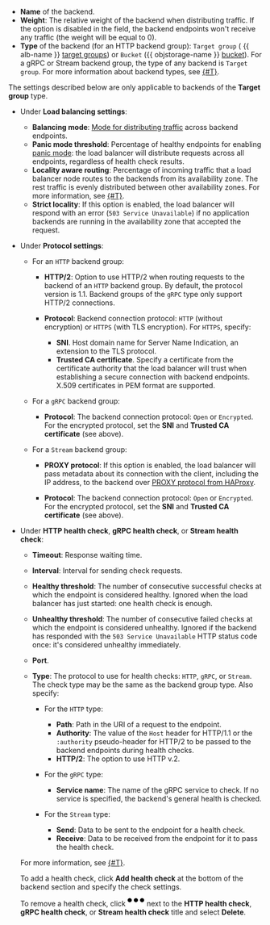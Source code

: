 * **Name** of the backend.
* **Weight**: The relative weight of the backend when distributing traffic. If the option is disabled in the field, the backend endpoints won't receive any traffic (the weight will be equal to 0).
* **Type** of the backend (for an HTTP backend group): `Target group` ( {{ alb-name }} [target groups](../../application-load-balancer/concepts/target-group.md)) or `Bucket` ({{ objstorage-name }} [bucket](../../storage/concepts/bucket.md)). For a gRPC or Stream backend group, the type of any backend is `Target group`. For more information about backend types, see [{#T}](../../application-load-balancer/concepts/backend-group.md#types).

The settings described below are only applicable to backends of the **Target group** type.

* Under **Load balancing settings**:

   * **Balancing mode**: [Mode for distributing traffic](../../application-load-balancer/concepts/backend-group.md#balancing-mode) across backend endpoints.
   * **Panic mode threshold**: Percentage of healthy endpoints for enabling [panic mode](../../application-load-balancer/concepts/backend-group.md#panic-mode): the load balancer will distribute requests across all endpoints, regardless of health check results.
   * **Locality aware routing**: Percentage of incoming traffic that a load balancer node routes to the backends from its availability zone. The rest traffic is evenly distributed between other availability zones. For more information, see [{#T}](../../application-load-balancer/concepts/backend-group.md#locality).
   * **Strict locality**: If this option is enabled, the load balancer will respond with an error (`503 Service Unavailable`) if no application backends are running in the availability zone that accepted the request.

* Under **Protocol settings**:

   * For an `HTTP` backend group:

      * **HTTP/2**: Option to use HTTP/2 when routing requests to the backend of an `HTTP` backend group. By default, the protocol version is 1.1. Backend groups of the `gRPC` type only support HTTP/2 connections.
      * **Protocol**: Backend connection protocol: `HTTP` (without encryption) or `HTTPS` (with TLS encryption). For `HTTPS`, specify:

         * **SNI**. Host domain name for Server Name Indication, an extension to the TLS protocol.
         * **Trusted CA certificate**. Specify a certificate from the certificate authority that the load balancer will trust when establishing a secure connection with backend endpoints. X.509 certificates in PEM format are supported.

   * For a `gRPC` backend group:

      * **Protocol**: The backend connection protocol: `Open` or `Encrypted`. For the encrypted protocol, set the **SNI** and **Trusted CA certificate** (see above).

   * For a `Stream` backend group:

      * **PROXY protocol**: If this option is enabled, the load balancer will pass metadata about its connection with the client, including the IP address, to the backend over [PROXY protocol from HAProxy](https://www.haproxy.org/download/1.9/doc/proxy-protocol.txt).

      * **Protocol**: The backend connection protocol: `Open` or `Encrypted`. For the encrypted protocol, set the **SNI** and **Trusted CA certificate** (see above).

* Under **HTTP health check**, **gRPC health check**, or **Stream health check**:

   * **Timeout**: Response waiting time.
   * **Interval**: Interval for sending check requests.
   * **Healthy threshold**: The number of consecutive successful checks at which the endpoint is considered healthy. Ignored when the load balancer has just started: one health check is enough.
   * **Unhealthy threshold**: The number of consecutive failed checks at which the endpoint is considered unhealthy. Ignored if the backend has responded with the `503 Service Unavailable` HTTP status code once: it's considered unhealthy immediately.
   * **Port**.
   * **Type**: The protocol to use for health checks: `HTTP`, `gRPC`, or `Stream`. The check type may be the same as the backend group type. Also specify:

      * For the `HTTP` type:

         * **Path**: Path in the URI of a request to the endpoint.
         * **Authority**: The value of the `Host` header for HTTP/1.1 or the `:authority` pseudo-header for HTTP/2 to be passed to the backend endpoints during health checks.
         * **HTTP/2**: The option to use HTTP v.2.

      * For the `gRPC` type:

         * **Service name**: The name of the gRPC service to check. If no service is specified, the backend's general health is checked.

      * For the `Stream` type:

         * **Send**: Data to be sent to the endpoint for a health check.
         * **Receive**: Data to be received from the endpoint for it to pass the health check.

   For more information, see [{#T}](../../application-load-balancer/concepts/backend-group.md#health-checks).

   To add a health check, click **Add health check** at the bottom of the backend section and specify the check settings.

   To remove a health check, click ![image](../../_assets/horizontal-ellipsis.svg) next to the **HTTP health check**, **gRPC health check**, or **Stream health check** title and select **Delete**.
